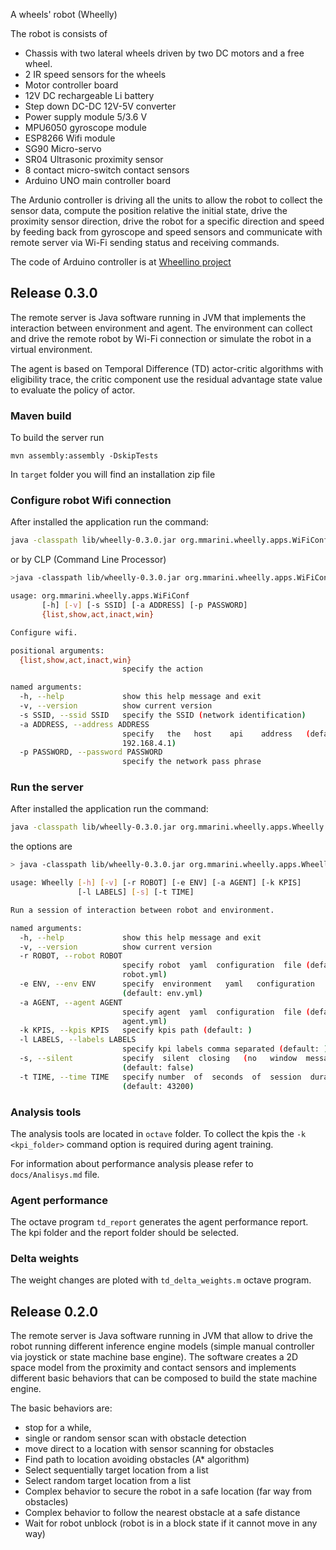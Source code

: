 A wheels' robot (Wheelly)

The robot is consists of

- Chassis with two lateral wheels driven by two DC motors and a free wheel.
- 2 IR speed sensors for the wheels
- Motor controller board
- 12V DC rechargeable Li battery
- Step down DC-DC 12V-5V converter
- Power supply module 5/3.6 V
- MPU6050 gyroscope module
- ESP8266 Wifi module
- SG90 Micro-servo
- SR04 Ultrasonic proximity sensor
- 8 contact micro-switch contact sensors
- Arduino UNO main controller board

The Ardunio controller is driving all the units to allow the robot to collect the sensor data, compute the position
relative the initial state, drive the proximity sensor direction, drive the robot for a specific direction and speed by
feeding back from gyroscope and speed sensors and communicate with remote server via Wi-Fi sending status and receiving
commands.

The code of Arduino controller is at [Wheellino project](https://github.com/m-marini/wheellino)

## Release 0.3.0

The remote server is Java software running in JVM that implements the interaction between environment and agent.
The environment can collect and drive the remote robot by Wi-Fi connection or simulate the robot in a virtual
environment.

The agent is based on Temporal Difference (TD) actor-critic algorithms with eligibility trace, the critic component use
the  residual advantage state value to evaluate the policy of actor.

### Maven build

To build the server run

```
mvn assembly:assembly -DskipTests
```

In `target` folder you will find an installation zip file

### Configure robot Wifi connection 

After installed the application run the command:

```bash
java -classpath lib/wheelly-0.3.0.jar org.mmarini.wheelly.apps.WiFiConf win
```
or by CLP (Command Line Processor)
```bash
>java -classpath lib/wheelly-0.3.0.jar org.mmarini.wheelly.apps.WiFiConf -h

usage: org.mmarini.wheelly.apps.WiFiConf
       [-h] [-v] [-s SSID] [-a ADDRESS] [-p PASSWORD]
       {list,show,act,inact,win}

Configure wifi.

positional arguments:
  {list,show,act,inact,win}
                         specify the action

named arguments:
  -h, --help             show this help message and exit
  -v, --version          show current version
  -s SSID, --ssid SSID   specify the SSID (network identification)
  -a ADDRESS, --address ADDRESS
                         specify   the   host    api    address   (default:
                         192.168.4.1)
  -p PASSWORD, --password PASSWORD
                         specify the network pass phrase
```

### Run the server

After installed the application run the command:

```bash
java -classpath lib/wheelly-0.3.0.jar org.mmarini.wheelly.apps.Wheelly
```

the options are 
```bash
> java -classpath lib/wheelly-0.3.0.jar org.mmarini.wheelly.apps.Wheelly -h

usage: Wheelly [-h] [-v] [-r ROBOT] [-e ENV] [-a AGENT] [-k KPIS]
               [-l LABELS] [-s] [-t TIME]

Run a session of interaction between robot and environment.

named arguments:
  -h, --help             show this help message and exit
  -v, --version          show current version
  -r ROBOT, --robot ROBOT
                         specify robot  yaml  configuration  file (default:
                         robot.yml)
  -e ENV, --env ENV      specify  environment   yaml   configuration   file
                         (default: env.yml)
  -a AGENT, --agent AGENT
                         specify agent  yaml  configuration  file (default:
                         agent.yml)
  -k KPIS, --kpis KPIS   specify kpis path (default: )
  -l LABELS, --labels LABELS
                         specify kpi labels comma separated (default: )
  -s, --silent           specify  silent  closing   (no   window  messages)
                         (default: false)
  -t TIME, --time TIME   specify number  of  seconds  of  session  duration
                         (default: 43200)
```

### Analysis tools

The analysis tools are located in `octave` folder.
To collect the kpis the `-k <kpi_folder>` command option is required during agent training.

For information about performance analysis please refer to `docs/Analisys.md` file.

### Agent performance

The octave program `td_report` generates the agent performance report.
The kpi folder and the report folder should be selected.

### Delta weights

The weight changes are ploted with `td_delta_weights.m` octave program.

## Release 0.2.0

The remote server is Java software running in JVM that allow to drive the robot running different inference engine
models (simple manual controller via joystick or state machine base engine).
The software creates a 2D space model from the proximity and contact sensors and implements different basic behaviors
that can be composed to build the state machine engine.

The basic behaviors are:

- stop for a while,
- single or random sensor scan with obstacle detection
- move direct to a location with sensor scanning for obstacles
- Find path to location avoiding obstacles (A* algorithm)
- Select sequentially target location from a list
- Select random target location from a list
- Complex behavior to secure the robot in a safe location (far way from obstacles)
- Complex behavior to follow the nearest obstacle at a safe distance
- Wait for robot unblock (robot is in a block state if it cannot move in any way)
